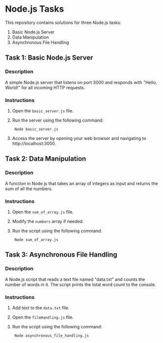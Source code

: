 # Node.js Tasks

This repository contains solutions for three Node.js tasks:

1. Basic Node.js Server
2. Data Manipulation
3. Asynchronous File Handling

## Task 1: Basic Node.js Server

### Description
A simple Node.js server that listens on port 3000 and responds with "Hello, World!" for all incoming HTTP requests.

### Instructions
1. Open the `basic_server.js` file.
2. Run the server using the following command:

   ``` Node basic_server.js```
4. Access the server by opening your web browser and navigating to http://localhost:3000.

## Task 2: Data Manipulation

### Description
A function in Node.js that takes an array of integers as input and returns the sum of all the numbers.

### Instructions
1. Open the `sum_of_array.js` file.
2. Modify the `numbers` array if needed.
3. Run the script using the following command:
   
   ``` Node sum_of_array.js```

## Task 3: Asynchronous File Handling

### Description
A Node.js script that reads a text file named "data.txt" and counts the number of words in it. The script prints the total word count to the console.

### Instructions
1. Add text to the `data.txt` file.
2. Open the `fileHandling.js` file.
3. Run the script using the following command:
   
   ``` Node asynchronous_file_handling.js```


